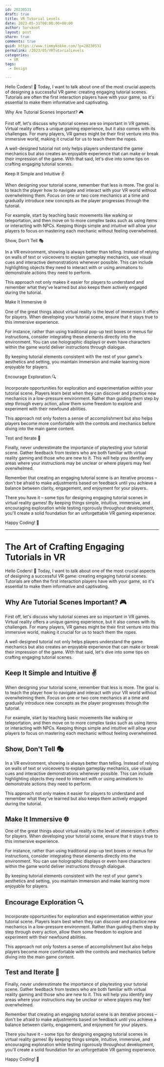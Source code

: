```yaml
---
id: 20230531
draft: true
title: VR Tutorial Levels
date: 2023-05-31T00:00:00+00:00
author: Sorskoot
layout: post
share: true
comments: true
guid: https://www.timmykokke.com/?p=20230531
permalink: /2023/05/VRTutorialLevels
categories:
  - VR  
tags:
  - Design

---
```


Hello Coders! 👾 Today, I want to talk about one of the most crucial aspects of designing a successful VR game: creating engaging tutorial scenes. Tutorials are often the first interaction players have with your game, so it's essential to make them informative and captivating.

Why Are Tutorial Scenes Important? 🎮

First off, let's discuss why tutorial scenes are so important in VR games. Virtual reality offers a unique gaming experience, but it also comes with its challenges. For many players, VR games might be their first venture into this immersive world, making it crucial for us to teach them the ropes.

A well-designed tutorial not only helps players understand the game mechanics but also creates an enjoyable experience that can make or break their impression of the game. With that said, let's dive into some tips on crafting engaging tutorial scenes.

Keep It Simple and Intuitive ✌️

When designing your tutorial scene, remember that less is more. The goal is to teach the player how to navigate and interact with your VR world without overwhelming them. Focus on one or two core mechanics at a time and gradually introduce new concepts as the player progresses through the tutorial.

For example, start by teaching basic movements like walking or teleportation, and then move on to more complex tasks such as using items or interacting with NPCs. Keeping things simple and intuitive will allow your players to focus on mastering each mechanic without feeling overwhelmed.

Show, Don't Tell 🎭

In a VR environment, showing is always better than telling. Instead of relying on walls of text or voiceovers to explain gameplay mechanics, use visual cues and interactive demonstrations whenever possible. This can include highlighting objects they need to interact with or using animations to demonstrate actions they need to perform.

This approach not only makes it easier for players to understand and remember what they've learned but also keeps them actively engaged during the tutorial.

Make It Immersive 🌐

One of the great things about virtual reality is the level of immersion it offers for players. When developing your tutorial scene, ensure that it stays true to this immersive experience.

For instance, rather than using traditional pop-up text boxes or menus for instructions, consider integrating these elements directly into the environment. You can use holographic displays or even have characters within the game world deliver instructions through dialogue.

By keeping tutorial elements consistent with the rest of your game's aesthetics and setting, you maintain immersion and make learning more enjoyable for players.

Encourage Exploration 🔍

Incorporate opportunities for exploration and experimentation within your tutorial scene. Players learn best when they can discover and practice new mechanics in a low-pressure environment. Rather than guiding them step by step through every action, allow them some freedom to explore and experiment with their newfound abilities.

This approach not only fosters a sense of accomplishment but also helps players become more comfortable with the controls and mechanics before diving into the main game content.

Test and Iterate 🔄

Finally, never underestimate the importance of playtesting your tutorial scene. Gather feedback from testers who are both familiar with virtual reality gaming and those who are new to it. This will help you identify any areas where your instructions may be unclear or where players may feel overwhelmed.

Remember that creating an engaging tutorial scene is an iterative process – don't be afraid to make adjustments based on feedback until you achieve a balance between clarity, engagement, and enjoyment for your players.

There you have it – some tips for designing engaging tutorial scenes in virtual reality games! By keeping things simple, intuitive, immersive, and encouraging exploration while testing rigorously throughout development, you'll create a solid foundation for an unforgettable VR gaming experience.

Happy Coding! 🚀

---
# The Art of Crafting Engaging Tutorials in VR

Hello Coders! 👾 Today, I want to talk about one of the most crucial aspects of designing a successful VR game: creating engaging tutorial scenes. Tutorials are often the first interaction players have with your game, so it's essential to make them informative and captivating.

## Why Are Tutorial Scenes Important? 🎮

First off, let's discuss why tutorial scenes are so important in VR games. Virtual reality offers a unique gaming experience, but it also comes with its challenges. For many players, VR games might be their first venture into this immersive world, making it crucial for us to teach them the ropes.

A well-designed tutorial not only helps players understand the game mechanics but also creates an enjoyable experience that can make or break their impression of the game. With that said, let's dive into some tips on crafting engaging tutorial scenes.

## Keep It Simple and Intuitive ✌️

When designing your tutorial scene, remember that less is more. The goal is to teach the player how to navigate and interact with your VR world without overwhelming them. Focus on one or two core mechanics at a time and gradually introduce new concepts as the player progresses through the tutorial.

For example, start by teaching basic movements like walking or teleportation, and then move on to more complex tasks such as using items or interacting with NPCs. Keeping things simple and intuitive will allow your players to focus on mastering each mechanic without feeling overwhelmed.

## Show, Don't Tell 🎭

In a VR environment, showing is always better than telling. Instead of relying on walls of text or voiceovers to explain gameplay mechanics, use visual cues and interactive demonstrations whenever possible. This can include highlighting objects they need to interact with or using animations to demonstrate actions they need to perform.

This approach not only makes it easier for players to understand and remember what they've learned but also keeps them actively engaged during the tutorial.

## Make It Immersive 🌐

One of the great things about virtual reality is the level of immersion it offers for players. When developing your tutorial scene, ensure that it stays true to this immersive experience.

For instance, rather than using traditional pop-up text boxes or menus for instructions, consider integrating these elements directly into the environment. You can use holographic displays or even have characters within the game world deliver instructions through dialogue.

By keeping tutorial elements consistent with the rest of your game's aesthetics and setting, you maintain immersion and make learning more enjoyable for players.

## Encourage Exploration 🔍

Incorporate opportunities for exploration and experimentation within your tutorial scene. Players learn best when they can discover and practice new mechanics in a low-pressure environment. Rather than guiding them step by step through every action, allow them some freedom to explore and experiment with their newfound abilities.

This approach not only fosters a sense of accomplishment but also helps players become more comfortable with the controls and mechanics before diving into the main game content.

## Test and Iterate 🔄

Finally, never underestimate the importance of playtesting your tutorial scene. Gather feedback from testers who are both familiar with virtual reality gaming and those who are new to it. This will help you identify any areas where your instructions may be unclear or where players may feel overwhelmed.

Remember that creating an engaging tutorial scene is an iterative process – don't be afraid to make adjustments based on feedback until you achieve a balance between clarity, engagement, and enjoyment for your players.

There you have it – some tips for designing engaging tutorial scenes in virtual reality games! By keeping things simple, intuitive, immersive, and encouraging exploration while testing rigorously throughout development, you'll create a solid foundation for an unforgettable VR gaming experience. 

Happy Coding! 🚀